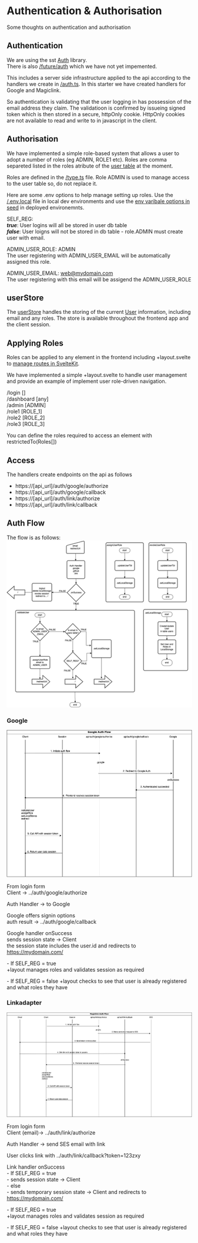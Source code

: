 # Authentication & Authorisation

Some thoughts on authentication and authorisation

## Authentication

We are using the sst [Auth](https://docs.sst.dev/auth) library.  
There is also [/future/auth](https://github.com/sst/sst/blob/043401b355aea03f3f6c74d6204981e80946b3e4/packages/sst/src/node/future/auth/README.md#L4) which we have not yet impemented.

This includes a server side infrastructure applied to the api according to the handlers we create in [/auth.ts](./packages/functions/src/auth.ts).  In this starter we have created handlers for Google and Magiclink.

So authentication is validating that the user logging in has possession of the email address they claim.  The validatioon is confirmed by issueing signed token which is then stored in a secure, httpOnly cookie.  HttpOnly cookies are not available to read and write to in javascript in the client.

## Authorisation

We have implemented a simple role-based system that allows a user to adopt a number of roles (eg ADMIN, ROLE1 etc).  Roles are comma separeted listed in the roles atribute of the [user table](/packages/functions/migrations/first.mjs) at the moment.

Roles are defined in the [/type.ts](./packages/types/src/users.ts) file. Role ADMIN is used to manage access to the user table so, do not replace it.

Here are some .env options to help manage setting up roles.  Use the [/.env.local](/.env.local) file in local dev environments and use the [env varibale options in seed](https://seed.run/blog/stage-environment-variables.html) in deployed environemnts.

SELF_REG:  
***true***:  User logins will all be stored in user db table  
***false***: User loigns will not be stored in db table - role.ADMIN must create user with email.

ADMIN_USER_ROLE: ADMIN  
The user registering with ADMIN_USER_EMAIL will be automatically assigned this role.

ADMIN_USER_EMAIL: web@mydomain.com  
The user registering with this email will be assigend the ADMIN_USER_ROLE

## userStore

The [userStore](/packages/frontend/src/lib/stores/user.ts) handles the storing of the current [User](/packages/frontend/src/lib/user.ts.ts) information, including email and any roles.  The store is available throughout the frontend app and the client session.

## Applying Roles

Roles can be applied to any element in the frontend including +layout.svelte to [manage routes in SvelteKit](https://kit.svelte.dev/docs/advanced-routing).

We have implemented a simple +layout.svelte to handle user management and provide an example of implement user role-driven navigation.

/login []  
/dashboard [any]  
/admin [ADMIN]  
/role1 [ROLE_1]  
/role2 [ROLE_2]  
/role3 [ROLE_3]

You can define the roles required to access an element with restrictedTo(Roles[])

## Access

The handlers create endpoints on the api as follows

- https://[api_url]/auth/google/authorize
- https://[api_url]/auth/google/callback
- https://[api_url]/auth/link/authorize
- https://[api_url]/auth/link/callback

## Auth Flow

The flow is as follows:
![Auth Flow Process](./assets/Auth%20Flows-Auth%20Process%20Flow.drawio.png)

### Google

![Google Auth Flow Diagram](./assets/Auth%20Flows-Google.drawio.png)

From login form  
Client -> ../auth/google/authorize

Auth Handler -> to Google 

Google offers signin options  
auth result -> ../auth/google/callback

Google handler onSuccess  
sends session state -> Client  
the session state includes the user.id
and redirects to https://mydomain.com/

\- If SELF_REG = true  
+layout manages roles and validates session as required

\- If SELF_REG = false
+layout checks to see that user is already registered and what roles they have

### Linkadapter

![Link Auth Flow Diagram](./assets/Auth%20Flows-Magiclink.drawio.png)


From login form  
Client (email)-> ../auth/link/authorize

Auth Handler -> send SES email with link  

User clicks link with ../auth/link/callback?token=123zxy

Link handler onSuccess  
\- If SELF_REG = true  
\- sends  session state -> Client  
\- else  
\- sends temporary session state -> Client and redirects to https://mydomain.com/

\- If SELF_REG = true  
+layout manages roles and validates session as required

\- If SELF_REG = false
+layout checks to see that user is already registered and what roles they have